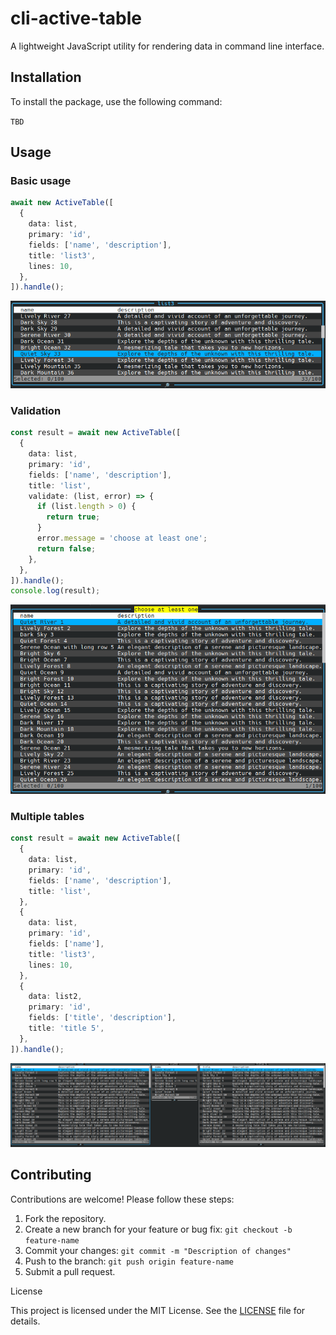 # cli-active-table

A lightweight JavaScript utility for rendering data in command line interface.

## Installation

To install the package, use the following command:

`TBD`

## Usage

### Basic usage

```typescript
await new ActiveTable([
  {
    data: list,
    primary: 'id',
    fields: ['name', 'description'],
    title: 'list3',
    lines: 10,
  },
]).handle();
```

![Screenshot 1](./assets/screenshot_1.png)

### Validation

```typescript
const result = await new ActiveTable([
  {
    data: list,
    primary: 'id',
    fields: ['name', 'description'],
    title: 'list',
    validate: (list, error) => {
      if (list.length > 0) {
        return true;
      }
      error.message = 'choose at least one';
      return false;
    },
  },
]).handle();
console.log(result);
```

![Screenshot 2](./assets/screenshot_2.png)

### Multiple tables

```typescript
const result = await new ActiveTable([
  {
    data: list,
    primary: 'id',
    fields: ['name', 'description'],
    title: 'list',
  },
  {
    data: list,
    primary: 'id',
    fields: ['name'],
    title: 'list3',
    lines: 10,
  },
  {
    data: list2,
    primary: 'id',
    fields: ['title', 'description'],
    title: 'title 5',
  },
]).handle();
```

![Screenshot 3](./assets/screenshot_3.png)

## Contributing

Contributions are welcome! Please follow these steps:

1. Fork the repository.
2. Create a new branch for your feature or bug fix: `git checkout -b feature-name`
3. Commit your changes: `git commit -m "Description of changes"`
4. Push to the branch: `git push origin feature-name`
5. Submit a pull request.

License

This project is licensed under the MIT License. See the [LICENSE](./LICENSE) file for details.
